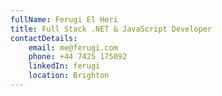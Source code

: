 ```yaml
---
fullName: Ferugi El Heri
title: Full Stack .NET & JavaScript Developer
contactDetails:
    email: me@ferugi.com
    phone: +44 7425 175092
    linkedIn: ferugi
    location: Brighton
---
```


